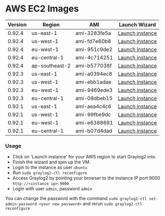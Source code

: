 AWS EC2 Images
==============

| Version | Region | AMI | Launch Wizard |
|---------|--------|-----|-------------|
| 0.92.4  | us-east-1 | ami-3283fe5a | [Launch instance](https://console.aws.amazon.com/ec2/v2/home?region=us-east-1#LaunchInstanceWizard:ami=ami-3283fe5a) |
| 0.92.4  | us-west-1 | ami-fd7e60b8 | [Launch instance](https://console.aws.amazon.com/ec2/v2/home?region=us-west-1#LaunchInstanceWizard:ami=ami-fd7e60b8) |
| 0.92.4  | eu-west-1 | ami-951c9de2 | [Launch instance](https://console.aws.amazon.com/ec2/v2/home?region=eu-west-1#LaunchInstanceWizard:ami=ami-951c9de2) |
| 0.92.4  | eu-central-1 | ami-4c714251 | [Launch instance](https://console.aws.amazon.com/ec2/v2/home?region=eu-central-1#LaunchInstanceWizard:ami=ami-4c714251) |
| 0.92.4  | ap-southeast-2 | ami-b577038f | [Launch instance](https://console.aws.amazon.com/ec2/v2/home?region=ap-southeast-2#LaunchInstanceWizard:ami=ami-b577038f) |
| 0.92.3  | us-east-1 | ami-a0394ec8| [Launch instance](https://console.aws.amazon.com/ec2/v2/home?region=us-east-1#LaunchInstanceWizard:ami=ami-a0394ec8) |
| 0.92.3  | us-west-1 | ami-ebb1adae | [Launch instance](https://console.aws.amazon.com/ec2/v2/home?region=us-west-1#LaunchInstanceWizard:ami=ami-ebb1adae) |
| 0.92.3  | eu-west-1 | ami-9469ede3 | [Launch instance](https://console.aws.amazon.com/ec2/v2/home?region=eu-west-1#LaunchInstanceWizard:ami=ami-9469ede3) |
| 0.92.3  | eu-central-1 | ami-08dbeb15 | [Launch instance](https://console.aws.amazon.com/ec2/v2/home?region=eu-central-1#LaunchInstanceWizard:ami=ami-08dbeb15) |
| 0.92.1  | us-east-1 | ami-aea4c4c6 | [Launch instance](https://console.aws.amazon.com/ec2/v2/home?region=us-east-1#LaunchInstanceWizard:ami=ami-aea4c4c6) |
| 0.92.1  | us-west-1 | ami-99fbe9dc | [Launch instance](https://console.aws.amazon.com/ec2/v2/home?region=us-west-1#LaunchInstanceWizard:ami=ami-99fbe9dc) |
| 0.92.1  | eu-west-1 | ami-e6388691 | [Launch instance](https://console.aws.amazon.com/ec2/v2/home?region=eu-west-1#LaunchInstanceWizard:ami=ami-e6388691) |
| 0.92.1  | eu-central-1 | ami-b07d4dad | [Launch instance](https://console.aws.amazon.com/ec2/v2/home?region=eu-central-1#LaunchInstanceWizard:ami=ami-b07d4dad) |


### Usage

  * Click on 'Launch instance' for your AWS region to start Graylog2 into.
  * Finish the wizard and spin up the VM.
  * Login to the instance as user `ubuntu`
  * Run `sudo graylog2-ctl reconfigure`
  * Access Graylog2 by pointing your browser to the instance IP port 9000 `http://<instance ip>:9000`
  * Login with user `admin`, password `admin`
 
 You can change the password with the command `sudo graylog2-ctl set-admin-password <your new password>` and
 rerun `sudo graylog2-ctl reconfigure`

